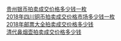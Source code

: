   
[贵州银币拍卖成交价格多少钱一枚](http://www.dianyue.me/archives/291/vr3o5g1tsofpmlz9/)  
[2018年四川铜币拍卖成交价格市场多少钱一枚](http://www.dianyue.me/archives/291/8kvk8ghm42uflma7/)  
[2018年邮票大全拍卖成交价格多少钱](http://www.dianyue.me/archives/291/47hqytu5859iykxq/)  
[清代鼻烟壶拍卖成交价格多少钱](http://www.dianyue.me/archives/291/5g7c8l7lokuca9k6/)